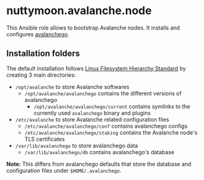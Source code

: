 # nuttymoon.avalanche.node

This Ansible role allows to bootstrap Avalanche nodes. It installs and configures [avalanchego](https://github.com/ava-labs/avalanchego).

## Installation folders

The default installation follows [Linux Filesystem Hierarchy Standard](https://refspecs.linuxfoundation.org/FHS_3.0/fhs-3.0.html) by creating 3 main directories:

- `/opt/avalanche` to store Avalanche softwares
  - `/opt/avalanche/avalanchego` contains the different versions of avalanchego
    - `/opt/avalanche/avalanchego/current` contains symlinks to the currently used `avalanchego` binary and plugins
- `/etc/avalanche` to store Avalanche related configuration files
  - `/etc/avalanche/avalanchego/conf` contains avalanchego configs
  - `/etc/avalanche/avalanchego/staking` contains the Avalanche node's TLS certificates
- `/var/lib/avalanchego` to store avalanchego data
  - `/var/lib/avalanchego/db` contains avalanchego's database

**Note:** This differs from avalanchego defaults that store the database and configuration files under `$HOME/.avalanchego`.

